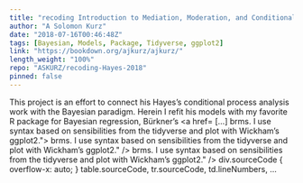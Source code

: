 ```yaml
---
title: "recoding Introduction to Mediation, Moderation, and Conditional Process Analysis"
author: "A Solomon Kurz"
date: "2018-07-16T00:46:48Z"
tags: [Bayesian, Models, Package, Tidyverse, ggplot2]
link: "https://bookdown.org/ajkurz/ajkurz/"
length_weight: "100%"
repo: "ASKURZ/recoding-Hayes-2018"
pinned: false
---
```


This project is an effort to connect his Hayes’s conditional process analysis work with the Bayesian paradigm. Herein I refit his models with my favorite R package for Bayesian regression, Bürkner’s <a href= [...] brms. I use syntax based on sensibilities from the tidyverse and plot with Wickham’s ggplot2."> brms. I use syntax based on sensibilities from the tidyverse and plot with Wickham’s ggplot2." /> brms. I use syntax based on sensibilities from the tidyverse and plot with Wickham’s ggplot2." /> div.sourceCode { overflow-x: auto; }
table.sourceCode, tr.sourceCode, td.lineNumbers, ...
